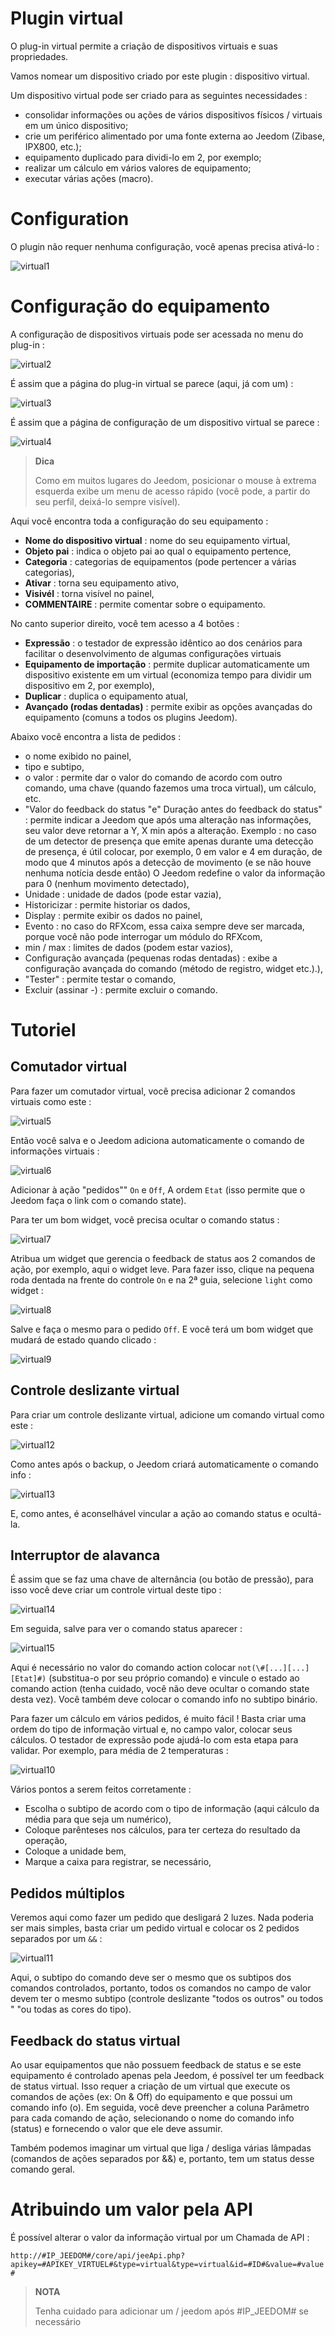 # Plugin virtual

O plug-in virtual permite a criação de dispositivos virtuais e suas propriedades.

Vamos nomear um dispositivo criado por este plugin : dispositivo virtual.

Um dispositivo virtual pode ser criado para as seguintes necessidades :

-   consolidar informações ou ações de vários dispositivos físicos / virtuais em um único dispositivo;
-   crie um periférico alimentado por uma fonte externa ao Jeedom (Zibase, IPX800, etc.);
-   equipamento duplicado para dividi-lo em 2, por exemplo;
-   realizar um cálculo em vários valores de equipamento;
-   executar várias ações (macro).

# Configuration

O plugin não requer nenhuma configuração, você apenas precisa ativá-lo :

![virtual1](../images/virtual1.png)

# Configuração do equipamento

A configuração de dispositivos virtuais pode ser acessada no menu do plug-in :

![virtual2](../images/virtual2.png)

É assim que a página do plug-in virtual se parece (aqui, já com um) :

![virtual3](../images/virtual3.png)

É assim que a página de configuração de um dispositivo virtual se parece :

![virtual4](../images/virtual4.png)

> **Dica**
>
> Como em muitos lugares do Jeedom, posicionar o mouse à extrema esquerda exibe um menu de acesso rápido (você pode, a partir do seu perfil, deixá-lo sempre visível).

Aqui você encontra toda a configuração do seu equipamento :

-   **Nome do dispositivo virtual** : nome do seu equipamento virtual,
-   **Objeto pai** : indica o objeto pai ao qual o equipamento pertence,
-   **Categoria** : categorias de equipamentos (pode pertencer a várias categorias),
-   **Ativar** : torna seu equipamento ativo,
-   **Visivél** : torna visível no painel,
-   **COMMENTAIRE** : permite comentar sobre o equipamento.

No canto superior direito, você tem acesso a 4 botões :

-   **Expressão** : o testador de expressão idêntico ao dos cenários para facilitar o desenvolvimento de algumas configurações virtuais
-   **Equipamento de importação** : permite duplicar automaticamente um dispositivo existente em um virtual (economiza tempo para dividir um dispositivo em 2, por exemplo),
-   **Duplicar** : duplica o equipamento atual,
-   **Avançado (rodas dentadas)** : permite exibir as opções avançadas do equipamento (comuns a todos os plugins Jeedom).

Abaixo você encontra a lista de pedidos :

-   o nome exibido no painel,
-   tipo e subtipo,
-   o valor : permite dar o valor do comando de acordo com outro comando, uma chave (quando fazemos uma troca virtual), um cálculo, etc.
-   "Valor do feedback do status "e" Duração antes do feedback do status" : permite indicar a Jeedom que após uma alteração nas informações, seu valor deve retornar a Y, X min após a alteração. Exemplo : no caso de um detector de presença que emite apenas durante uma detecção de presença, é útil colocar, por exemplo, 0 em valor e 4 em duração, de modo que 4 minutos após a detecção de movimento (e se não houve nenhuma notícia desde então) O Jeedom redefine o valor da informação para 0 (nenhum movimento detectado),
-   Unidade : unidade de dados (pode estar vazia),
-   Historicizar : permite historiar os dados,
-   Display : permite exibir os dados no painel,
-   Evento : no caso do RFXcom, essa caixa sempre deve ser marcada, porque você não pode interrogar um módulo do RFXcom,
-   min / max : limites de dados (podem estar vazios),
-   Configuração avançada (pequenas rodas dentadas) : exibe a configuração avançada do comando (método de registro, widget etc.).),
-   "Tester" : permite testar o comando,
-   Excluir (assinar -) : permite excluir o comando.

# Tutoriel

## Comutador virtual

Para fazer um comutador virtual, você precisa adicionar 2 comandos virtuais como este :

![virtual5](../images/virtual5.png)

Então você salva e o Jeedom adiciona automaticamente o comando de informações virtuais :

![virtual6](../images/virtual6.png)

Adicionar à ação "pedidos"" ``On`` e ``Off``, A ordem ``Etat`` (isso permite que o Jeedom faça o link com o comando state).

Para ter um bom widget, você precisa ocultar o comando status :

![virtual7](../images/virtual7.png)

Atribua um widget que gerencia o feedback de status aos 2 comandos de ação, por exemplo, aqui o widget leve. Para fazer isso, clique na pequena roda dentada na frente do controle ``On`` e na 2ª guia, selecione ``light`` como widget :

![virtual8](../images/virtual8.png)

Salve e faça o mesmo para o pedido ``Off``. E você terá um bom widget que mudará de estado quando clicado :

![virtual9](../images/virtual9.png)

## Controle deslizante virtual

Para criar um controle deslizante virtual, adicione um comando virtual como este :

![virtual12](../images/virtual12.png)

Como antes após o backup, o Jeedom criará automaticamente o comando info :

![virtual13](../images/virtual13.png)

E, como antes, é aconselhável vincular a ação ao comando status e ocultá-la.

## Interruptor de alavanca

É assim que se faz uma chave de alternância (ou botão de pressão), para isso você deve criar um controle virtual deste tipo :

![virtual14](../images/virtual14.png)

Em seguida, salve para ver o comando status aparecer :

![virtual15](../images/virtual15.png)

Aqui é necessário no valor do comando action colocar ``not(\#[...][...][Etat]#)`` (substitua-o por seu próprio comando) e vincule o estado ao comando action (tenha cuidado, você não deve ocultar o comando state desta vez). Você também deve colocar o comando info no subtipo binário.

Para fazer um cálculo em vários pedidos, é muito fácil ! Basta criar uma ordem do tipo de informação virtual e, no campo valor, colocar seus cálculos. O testador de expressão pode ajudá-lo com esta etapa para validar. Por exemplo, para média de 2 temperaturas :

![virtual10](../images/virtual10.png)

Vários pontos a serem feitos corretamente :

-   Escolha o subtipo de acordo com o tipo de informação (aqui cálculo da média para que seja um numérico),
-   Coloque parênteses nos cálculos, para ter certeza do resultado da operação,
-   Coloque a unidade bem,
-   Marque a caixa para registrar, se necessário,



## Pedidos múltiplos


Veremos aqui como fazer um pedido que desligará 2 luzes. Nada poderia ser mais simples, basta criar um pedido virtual e colocar os 2 pedidos separados por um ``&&`` :

![virtual11](../images/virtual11.png)

Aqui, o subtipo do comando deve ser o mesmo que os subtipos dos comandos controlados, portanto, todos os comandos no campo de valor devem ter o mesmo subtipo (controle deslizante "todos os outros" ou todos " "ou todas as cores do tipo).

## Feedback do status virtual

Ao usar equipamentos que não possuem feedback de status e se este equipamento é controlado apenas pela Jeedom, é possível ter um feedback de status virtual. Isso requer a criação de um virtual que execute os comandos de ações (ex: On & Off) do equipamento e que possui um comando info (o). Em seguida, você deve preencher a coluna Parâmetro para cada comando de ação, selecionando o nome do comando info (status) e fornecendo o valor que ele deve assumir.

Também podemos imaginar um virtual que liga / desliga várias lâmpadas (comandos de ações separados por &&) e, portanto, tem um status desse comando geral.

# Atribuindo um valor pela API

É possível alterar o valor da informação virtual por um
Chamada de API :

``http://#IP_JEEDOM#/core/api/jeeApi.php?apikey=#APIKEY_VIRTUEL#&type=virtual&type=virtual&id=#ID#&value=#value#``

> **NOTA**
>
> Tenha cuidado para adicionar um / jeedom após \#IP\_JEEDOM\# se necessário
